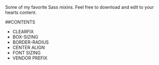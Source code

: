 Some of my favorite Sass mixins. Feel free to download and edit to your hearts content.


##CONTENTS

 * CLEARFIX
 * BOX-SIZING
 * BORDER-RADIUS
 * CENTER ALIGN
 * FONT SIZING
 * VENDOR PREFIX


